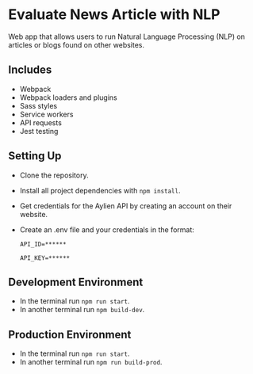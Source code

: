# Evaluate News Article with NLP
Web app that allows users to run Natural Language Processing (NLP) on articles or blogs found on other websites. 

## Includes
- Webpack
- Webpack loaders and plugins
- Sass styles
- Service workers
- API requests
- Jest testing

## Setting Up
- Clone the repository.
- Install all project dependencies with `npm install`.
- Get credentials for the Aylien API by creating an account on their website.
- Create an .env file and your credentials in the format:

  `API_ID=******`

  `API_KEY=******`

## Development Environment
- In the terminal run `npm run start`.
- In another terminal run `npm build-dev`.

## Production Environment
- In the terminal run `npm run start`.
- In another terminal run `npm run build-prod`.